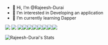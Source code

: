 - 👋 Hi, I’m @Rajeesh-Durai
- 👀 I’m interested in Developing an application
- 🌱 I’m currently learning Dapper

<img src="{ https://img.shields.io/badge/C%23-239120?style=for-the-badge&logo=csharp&logoColor=white}" /> <img src="{https://img.shields.io/badge/.NET-512BD4?style=for-the-badge&logo=dotnet&logoColor=white}" /> <img src="{https://img.shields.io/badge/AngularJS-E23237?style=for-the-badge&logo=angularjs&logoColor=white}" /><img src="{https://img.shields.io/badge/React-20232A?style=for-the-badge&logo=react&logoColor=61DAFB}" /><img src="{https://img.shields.io/badge/Redux-593D88?style=for-the-badge&logo=redux&logoColor=white}" /><img src="{https://img.shields.io/badge/JWT-000000?style=for-the-badge&logo=JSON%20web%20tokens&logoColor=white}" /><img src="{https://img.shields.io/badge/HTML5-E34F26?style=for-the-badge&logo=html5&logoColor=white}" /><img src="{https://img.shields.io/badge/CSS3-1572B6?style=for-the-badge&logo=css3&logoColor=white}" /><img src="{https://img.shields.io/badge/TypeScript-007ACC?style=for-the-badge&logo=typescript&logoColor=white}" /><img src="{https://img.shields.io/badge/JavaScript-323330?style=for-the-badge&logo=javascript&logoColor=F7DF1E}" />

![Rajeesh-Durai's Stats](https://github-readme-stats.vercel.app/api?username=Rajeesh-Durai&theme=slateorange&show_icons=true&hide_border=true&count_private=true)
